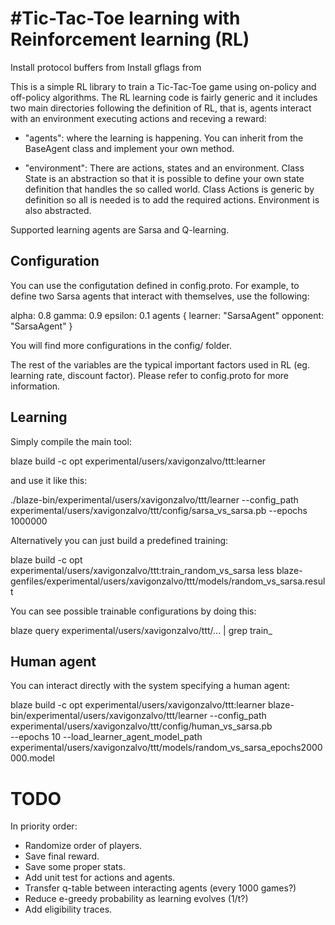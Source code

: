 #Tic-Tac-Toe learning with Reinforcement learning (RL)
======================================================

Install protocol buffers from
Install gflags from 


This is a simple RL library to train a Tic-Tac-Toe game using
on-policy and off-policy algorithms. The RL learning code is fairly
generic and it includes two main directories following the definition
of RL, that is, agents interact with an environment executing actions
and receving a reward:

- "agents": where the learning is happening. You can inherit from the
  BaseAgent class and implement your own method.

- "environment": There are actions, states and an environment. Class
  State is an abstraction so that it is possible to define your own
  state definition that handles the so called world. Class Actions is
  generic by definition so all is needed is to add the required
  actions. Environment is also abstracted.

Supported learning agents are Sarsa and Q-learning.

Configuration
-------------

You can use the configutation defined in config.proto. For example, to
define two Sarsa agents that interact with themselves, use the
following:

  alpha: 0.8
  gamma: 0.9
  epsilon: 0.1
  agents {
    learner: "SarsaAgent"
    opponent: "SarsaAgent"
  }

You will find more configurations in the config/ folder.

The rest of the variables are the typical important factors used in RL
(eg. learning rate, discount factor). Please refer to config.proto for
more information.

Learning
--------

Simply compile the main tool:

blaze build -c opt experimental/users/xavigonzalvo/ttt:learner

and use it like this:

./blaze-bin/experimental/users/xavigonzalvo/ttt/learner --config_path experimental/users/xavigonzalvo/ttt/config/sarsa_vs_sarsa.pb --epochs 1000000

Alternatively you can just build a predefined training:

blaze build -c opt experimental/users/xavigonzalvo/ttt:train_random_vs_sarsa
less blaze-genfiles/experimental/users/xavigonzalvo/ttt/models/random_vs_sarsa.result

You can see possible trainable configurations by doing this:

blaze query experimental/users/xavigonzalvo/ttt/... | grep train_

Human agent
-----------

You can interact directly with the system specifying a human agent:

blaze build -c opt experimental/users/xavigonzalvo/ttt:learner
blaze-bin/experimental/users/xavigonzalvo/ttt/learner --config_path experimental/users/xavigonzalvo/ttt/config/human_vs_sarsa.pb \
  --epochs 10 --load_learner_agent_model_path experimental/users/xavigonzalvo/ttt/models/random_vs_sarsa_epochs2000000.model


TODO
====

In priority order:

- Randomize order of players.
- Save final reward.
- Save some proper stats.
- Add unit test for actions and agents.
- Transfer q-table between interacting agents (every 1000 games?)
- Reduce e-greedy probability as learning evolves (1/t?)
- Add eligibility traces.
